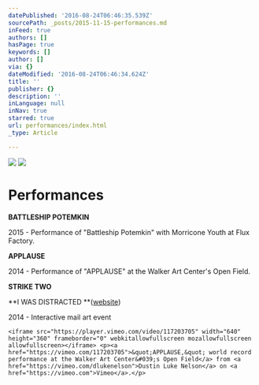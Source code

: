 ```yaml
---
datePublished: '2016-08-24T06:46:35.539Z'
sourcePath: _posts/2015-11-15-performances.md
inFeed: true
authors: []
hasPage: true
keywords: []
author: []
via: {}
dateModified: '2016-08-24T06:46:34.624Z'
title: ''
publisher: {}
description: ''
inLanguage: null
inNav: true
starred: true
url: performances/index.html
_type: Article

---
```

![](https://imgflo.herokuapp.com/graph/vahj1ThiexotieMo/1e5ac284355a4c6d0d41c586bea3b446/croprotate.jpg?cropheight=1224&cropwidth=1632&degrees=0&input=https%3A%2F%2Fthe-grid-user-content.s3-us-west-2.amazonaws.com%2Fc3d34a12-9f52-48bd-8826-d66d20151c49.JPG&x=0&y=0)
![](https://s3-us-west-2.amazonaws.com/the-grid-img/p/650c33b50b1696729ec4a15e7af240bcd461e662.jpg)

# Performances

**BATTLESHIP POTEMKIN**

2015 - Performance of "Battleship Potemkin" with Morricone Youth at Flux Factory.

**APPLAUSE**

2014 - Performance of "APPLAUSE" at the Walker Art Center's Open Field.

**STRIKE TWO**

**I WAS DISTRACTED **([website][0])

2014 - Interactive mail art event

    <iframe src="https://player.vimeo.com/video/117203705" width="640" height="360" frameborder="0" webkitallowfullscreen mozallowfullscreen allowfullscreen></iframe> <p><a href="https://vimeo.com/117203705">&quot;APPLAUSE,&quot; world record performance at the Walker Art Center&#039;s Open Field</a> from <a href="https://vimeo.com/dlukenelson">Dustin Luke Nelson</a> on <a href="https://vimeo.com">Vimeo</a>.</p>



[0]: http://bit.ly/2bfxMON